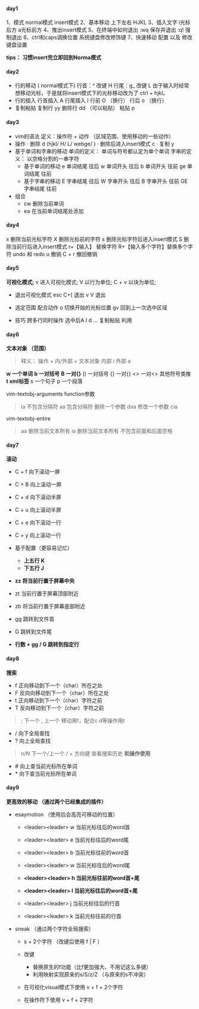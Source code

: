 #### day1

1、模式
      normal模式 insert模式
2、基本移动 上下左右 HJKL
3、插入文字 i光标后方 a光标前方
4、推出insert模式
5、在终端中如何退出
    :wq 保存并退出  :q! 强制退出
6、ctrl和caps调换位置
    系统键盘修改修饰键
7、快速移动
    配置 以及 修改键盘设置

**tips： 习惯insert完立即回到Norma模式**

#### day2

* 行的移动 ( normal模式下)
行首：^ 改键 H
行尾：g_ 改键 L
由于输入时经常想移动光标，于是就将insert模式下的光标移动改为了 ctrl + hjkl。
* 行的插入
行首插入 A
行尾插入 I
行前 O （换行）
行后 o  （换行）
* 复制粘贴
复制行 yy
删除行 dd （可以粘贴）
粘贴 p

#### day3

* vim的语法
    定义：操作符 + 动作 （区域范围、使用移动的一些动作）
* 操作
· 删除 d (hjkl/ H/ L/ webge/ )
· 删除后进入insert模式 c
· 复制 y
* 基于单词和字串的移动
单词的定义： 单词与符号都认定为单个单词
字串的定义： 以空格分割的一串字符
  * 基于单词的移动
    e 单词结尾 往后
    w 单词开头 往后
    b 单词开头 往前
    ge 单词结尾 往前
  * 基于字串的移动
    E 字串结尾 往后
    W 字串开头 往后
    B 字串开头 往前
    GE 字串结尾 往前
* 组合
  * cw 删除当前单词
  * ea 在当前单词结尾处添加

#### day4

x 删除当前光标字符
X 删除光标前的字符
s 删除光标字符后进入insert模式
S 删除当前行后进入insert模式
r+【输入】 替换字符
R+【输入多个字符】替换多个字符
undo 和 redo
u 撤销
C + r 撤回撤销

#### day5

 **可视化模式;**
v 进入可视化模式;
V 以行为单位;
C + v 以块为单位;

* 退出可视化模式
esc C+[ 退出
v V 退出

* 选定范围
配合动作
o 切换开始的光标位置
gv 回到上一次选中区域

* 技巧
跨多行同时操作 选中后A I d ...
复制粘贴 利用

#### day6

**文本对象 （范围）**
> 释义：
> 操作 + 内/外部 + 文本对象
 内部 i
 外部 a

 **w 一个单词**
 **b  一对括号**
**B  一对{}**
() 一对括号
{} 一对{}
<> 一对<>
其他符号类推
 **t xml标签**
s 一个句子
p 一个段落

vim-textobj-arguments function参数
> ia 不包含分隔符
    aa 包含分隔符
    删除一个参数 daa
    修改一个参数 cia

vim-textobj-entire
> aa 删除当前文本所有
ia 删除当前文本所有 不包含前面和后面空格

#### day7

 **滚动**
* C + f 向下滚动一屏
* C + B 向上滚动一屏
* C + d 向下滚动半屏
* C + u 向上滚动半屏
* C + e 向下滚动一行
* C + y 向上滚动一行
* 基于配置（更容易记忆）
  * **上五行 K**
  * **下五行 J**
  
* **zz 将当前行置于屏幕中央**
* zt 当前行置于屏幕顶部附近
* zb 将当前行置于屏幕底部附近
* gg 跳转到文件首
* G 跳转到文件尾
* **行数 + gg / G 跳转到指定行**

#### day8

**搜索**

* f 正向移动到下一个（char）所在之处
* F 反向向移动到下一个（char）所在之处
* t 正向移动到下一个（char）字符之前
* T 反向移动到下一个（char）字符之前

> ; 下一个
> , 上一个
> 移动用f，配合c d等操作用t

* / 向下全局查找
* ? 向上全局查找

> n/N 下一个/上一个
> / + 方向键 查看搜索历史
> **和操作使用**

* \# 向上查当前光标所在单词
* \* 向下查当前光标所在单词

#### day9

**更高效的移动 （通过两个已经集成的插件）**

* esaymotion （使用后会高亮可移动的位置）
  * \<leader>\<leader> w  当前光标往后的word首
  * \<leader>\<leader> e  当前光标往后的word尾
  * \<leader>\<leader> b  当前光标往前的word首
  * \<leader>\<leader> w  当前光标往后的word尾

  * **\<leader>\<leader> h  当前光标往前的word首+尾**
  * **\<leader>\<leader> l  当前光标往后的word首+尾**

  * \<leader>\<leader> j  当前光标往后的行首
  * \<leader>\<leader> k  当前光标往前的行首

* sneak （通过两个字符全局搜索）
  * s + 2个字符 （改键后使用 f | F ）
  * 改键
    * 替换原生的f功能（比f更加强大、不用记这么多键）
    * 利用映射实现原来的s/S/z/Z （与原来的s不冲突）
  
  * 在可视化visual模式下使用 v + f + 2个字符
  * 在操作符下使用 v + f + 2字符  
  